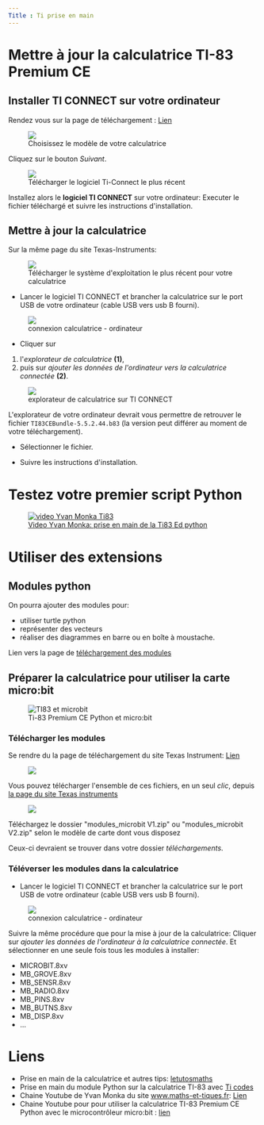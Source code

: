 ```yaml
---
Title : Ti prise en main
---
```


# Mettre à jour la calculatrice TI-83 Premium CE
## Installer TI CONNECT sur votre ordinateur
Rendez vous sur la page de téléchargement : <a href="https://education.ti.com/fr/software/update/83-ce-software-update" target="blank">Lien

<figure>
  <div>
    <img src="../images/maj_ti833.png"></a>
    <figcaption>Choisissez le modèle de votre calculatrice</figcaption>
  </div>
</figure>

Cliquez sur le bouton *Suivant*.

<figure>
  <div>
    <img src="../images/maj_ti4.png">
    <figcaption>Télécharger le logiciel Ti-Connect le plus récent</figcaption>
  </div>
</figure>

Installez alors le **logiciel TI CONNECT** sur votre ordinateur: Executer le fichier téléchargé et suivre les instructions d'installation.

## Mettre à jour la calculatrice

Sur la même page du site Texas-Instruments:

<figure>
  <div>
    <img src="../images/maj_ti5.png">
    <figcaption>Télécharger le système d'exploitation le plus récent pour votre calculatrice</figcaption>
  </div>
</figure>

* Lancer le logiciel TI CONNECT et brancher la calculatrice sur le port USB de votre ordinateur (cable USB vers usb B fourni).

<figure>
  <div>
    <img src="../images/maj_ti7.png">
    <figcaption>connexion calculatrice - ordinateur</figcaption>
  </div>
</figure>

* Cliquer sur 

1. l'*explorateur de calculatrice* **(1)**,
2. puis sur *ajouter les données de l'ordinateur vers la calculatrice connectée* **(2)**.

<figure>

<img src="../images/maj_ti8.png">
<figcaption>explorateur de calculatrice sur TI CONNECT</figcaption>

</figure>

L'explorateur de votre ordinateur devrait vous permettre de retrouver le fichier `TI83CEBundle-5.5.2.44.b83` (la version peut différer au moment de votre téléchargement). 

* Sélectionner le fichier.

* Suivre les instructions d'installation.

# Testez votre premier script Python

<figure>
  <a href = "https://youtu.be/db5mbuBATEs">
  <img src="../images/ti_prise_main.png" alt="video Yvan Monka Ti83">
  <figcaption>Video Yvan Monka: prise en main de la Ti83 Ed python</figcaption></a>
</figure>

# Utiliser des extensions
## Modules python
On pourra ajouter des modules pour:

- utiliser turtle python
- représenter des vecteurs
- réaliser des diagrammes en barre ou en boîte à moustache.

Lien vers la page de <a href="https://education.ti.com/fr/ressources-et-formations/modules-python">téléchargement des modules</a>

## Préparer la calculatrice pour utiliser la carte micro:bit

<figure>
  <div>
    <img src="../images/maj_ti2.png" alt="TI83 et microbit">
    <figcaption>Ti-83 Premium CE Python et micro:bit</figcaption>
  </div>
</figure>

### Télécharger les modules
Se rendre du la page de téléchargement du site Texas Instrument: <a href="https://resources.t3france.fr/t3france?resource_id=3078&cHash=513acef78cfa6d808465417be9e08cc3t" target=blank>Lien</a>

<figure>
  <a href="https://resources.t3france.fr/t3france?resource_id=3078&cHash=513acef78cfa6d808465417be9e08cc3t" target=blank>
    <img src="../images/maj_ti1.png">
  </a>
</figure>
 

Vous pouvez télécharger l'ensemble de ces fichiers, en un seul *clic*, depuis <a href="https://resources.t3france.fr/t3france?resource_id=3078&cHash=513acef78cfa6d808465417be9e08cc3">la page du site Texas instruments</a>

<figure>
    <img src="../images/maj_TI9.png">
</figure>

Téléchargez le dossier "modules_microbit V1.zip" ou "modules_microbit V2.zip" selon le modèle de carte dont vous disposez

Ceux-ci devraient se trouver dans votre dossier *téléchargements*.

### Téléverser les modules dans la calculatrice

* Lancer le logiciel TI CONNECT et brancher la calculatrice sur le port USB de votre ordinateur (cable USB vers usb B fourni).

<figure>
  <div>
    <img src="../images/maj_ti7.png">
    <figcaption>connexion calculatrice - ordinateur</figcaption>
  </div>
</figure>

Suivre la même procédure que pour la mise à jour de la calculatrice: Cliquer sur *ajouter les données de l'ordinateur à la calculatrice connectée*. Et sélectionner en une seule fois tous les modules à installer:

* MICROBIT.8xv
* MB_GROVE.8xv
* MB_SENSR.8xv
* MB_RADIO.8xv
* MB_PINS.8xv
* MB_BUTNS.8xv
* MB_DISP.8xv
* ...



# Liens
* Prise en main de la calculatrice et autres tips: [letutosmaths](https://www.lestutosmaths.fr/fr)
* Prise en main du module Python sur la calculatrice TI-83 avec [Ti codes](https://education.ti.com/fr/mises-a-jour-et-logiciels/ti-codes/python/83)
* Chaine Youtube de Yvan Monka du site www.maths-et-tiques.fr: [Lien](https://www.youtube.com/channel/UCaDqmzanCq4ZYhdEm0Df9Qg)
* Chaine Youtube pour pour utiliser la calculatrice TI-83 Premium CE Python avec le microcontrôleur micro:bit : [lien](https://www.youtube.com/playlist?list=PL4V-Xo0EMx4gDQkLAU6pwVKfqCN-sl-T_)

